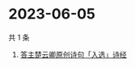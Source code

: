 # 2023-06-05

共 1 条

<!-- BEGIN -->
<!-- 最后更新时间 Mon Jun 05 2023 04:08:20 GMT+0800 (China Standard Time) -->

1. [答主楚云卿原创诗句「入选」诗经](https://www.zhihu.com/search?q=答主楚云卿原创诗句「入选」诗经)

<!-- END -->
